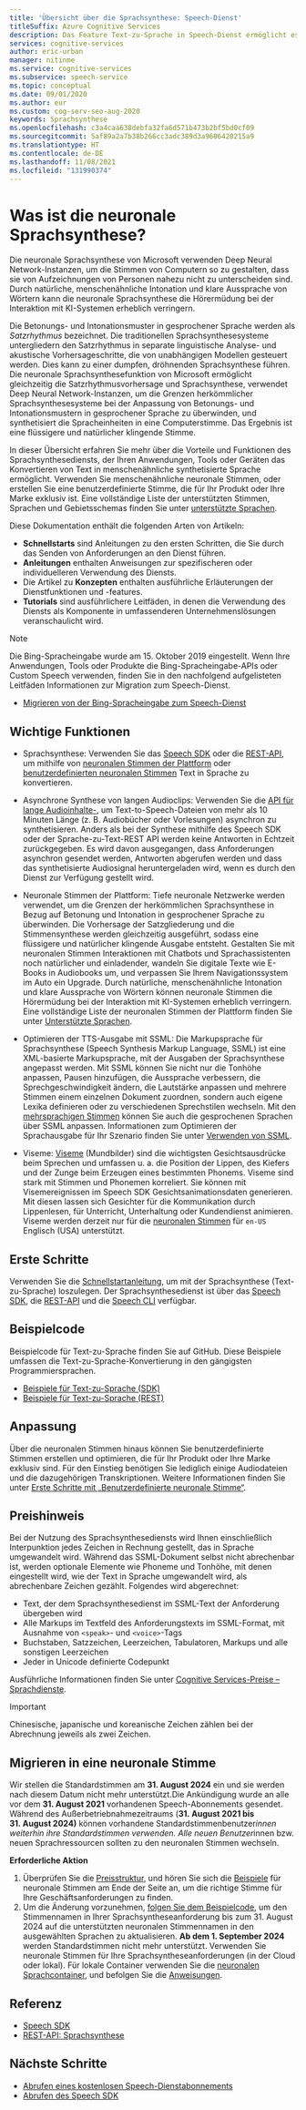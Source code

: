 ```yaml
---
title: 'Übersicht über die Sprachsynthese: Speech-Dienst'
titleSuffix: Azure Cognitive Services
description: Das Feature Text-zu-Sprache in Speech-Dienst ermöglicht es Ihren Anwendungen, Tools oder Geräten, Text in natürliche, menschenähnliche synthetisierte Sprache umzuwandeln. Dieser Artikel bietet einen Überblick über die Vorteile und Funktionen des Sprachsynthesediensts.
services: cognitive-services
author: eric-urban
manager: nitinme
ms.service: cognitive-services
ms.subservice: speech-service
ms.topic: conceptual
ms.date: 09/01/2020
ms.author: eur
ms.custom: cog-serv-seo-aug-2020
keywords: Sprachsynthese
ms.openlocfilehash: c3a4caa638debfa32fa6d571b473b2bf5bd0cf09
ms.sourcegitcommit: 5af89a2a7b38b266cc3adc389d3a9606420215a9
ms.translationtype: HT
ms.contentlocale: de-DE
ms.lasthandoff: 11/08/2021
ms.locfileid: "131990374"
---
```

# <a name="what-is-neural-text-to-speech"></a>Was ist die neuronale Sprachsynthese?

Die neuronale Sprachsynthese von Microsoft verwenden Deep Neural Network-Instanzen, um die Stimmen von Computern so zu gestalten, dass sie von Aufzeichnungen von Personen nahezu nicht zu unterscheiden sind. Durch natürliche, menschenähnliche Intonation und klare Aussprache von Wörtern kann die neuronale Sprachsynthese die Hörermüdung bei der Interaktion mit KI-Systemen erheblich verringern.

Die Betonungs- und Intonationsmuster in gesprochener Sprache werden als _Satzrhythmus_ bezeichnet. Die traditionellen Sprachsynthesesysteme untergliedern den Satzrhythmus in separate linguistische Analyse- und akustische Vorhersageschritte, die von unabhängigen Modellen gesteuert werden. Dies kann zu einer dumpfen, dröhnenden Sprachsynthese führen. Die neuronale Sprachsynthesefunktion von Microsoft ermöglicht gleichzeitig die Satzrhythmusvorhersage und Sprachsynthese, verwendet Deep Neural Network-Instanzen, um die Grenzen herkömmlicher Sprachsynthesesysteme bei der Anpassung von Betonungs- und Intonationsmustern in gesprochener Sprache zu überwinden, und synthetisiert die Spracheinheiten in eine Computerstimme. Das Ergebnis ist eine flüssigere und natürlicher klingende Stimme.

In dieser Übersicht erfahren Sie mehr über die Vorteile und Funktionen des Sprachsynthesediensts, der Ihren Anwendungen, Tools oder Geräten das Konvertieren von Text in menschenähnliche synthetisierte Sprache ermöglicht. Verwenden Sie menschenähnliche neuronale Stimmen, oder erstellen Sie eine benutzerdefinierte Stimme, die für Ihr Produkt oder Ihre Marke exklusiv ist. Eine vollständige Liste der unterstützten Stimmen, Sprachen und Gebietsschemas finden Sie unter [unterstützte Sprachen](language-support.md#text-to-speech).

Diese Dokumentation enthält die folgenden Arten von Artikeln:

* **Schnellstarts** sind Anleitungen zu den ersten Schritten, die Sie durch das Senden von Anforderungen an den Dienst führen.
* **Anleitungen** enthalten Anweisungen zur spezifischeren oder individuelleren Verwendung des Diensts.
* Die Artikel zu **Konzepten** enthalten ausführliche Erläuterungen der Dienstfunktionen und -features.
* **Tutorials** sind ausführlichere Leitfäden, in denen die Verwendung des Diensts als Komponente in umfassenderen Unternehmenslösungen veranschaulicht wird.

> [!NOTE]
>
> Die Bing-Spracheingabe wurde am 15. Oktober 2019 eingestellt. Wenn Ihre Anwendungen, Tools oder Produkte die Bing-Spracheingabe-APIs oder Custom Speech verwenden, finden Sie in den nachfolgend aufgelisteten Leitfäden Informationen zur Migration zum Speech-Dienst.
>
> * [Migrieren von der Bing-Spracheingabe zum Speech-Dienst](how-to-migrate-from-bing-speech.md)

## <a name="core-features"></a>Wichtige Funktionen

* Sprachsynthese: Verwenden Sie das [Speech SDK](./get-started-text-to-speech.md) oder die [REST-API](rest-text-to-speech.md), um mithilfe von [neuronalen Stimmen der Plattform](language-support.md#text-to-speech) oder [benutzerdefinierten neuronalen Stimmen](custom-neural-voice.md) Text in Sprache zu konvertieren.

* Asynchrone Synthese von langen Audioclips: Verwenden Sie die [API für lange Audioinhalte-](long-audio-api.md), um Text-to-Speech-Dateien von mehr als 10 Minuten Länge (z. B. Audiobücher oder Vorlesungen) asynchron zu synthetisieren. Anders als bei der Synthese mithilfe des Speech SDK oder der Sprache-zu-Text-REST API werden keine Antworten in Echtzeit zurückgegeben. Es wird davon ausgegangen, dass Anforderungen asynchron gesendet werden, Antworten abgerufen werden und dass das synthetisierte Audiosignal heruntergeladen wird, wenn es durch den Dienst zur Verfügung gestellt wird.

* Neuronale Stimmen der Plattform: Tiefe neuronale Netzwerke werden verwendet, um die Grenzen der herkömmlichen Sprachsynthese in Bezug auf Betonung und Intonation in gesprochener Sprache zu überwinden. Die Vorhersage der Satzgliederung und die Stimmensynthese werden gleichzeitig ausgeführt, sodass eine flüssigere und natürlicher klingende Ausgabe entsteht. Gestalten Sie mit neuronalen Stimmen Interaktionen mit Chatbots und Sprachassistenten noch natürlicher und einladender, wandeln Sie digitale Texte wie E-Books in Audiobooks um, und verpassen Sie Ihrem Navigationssystem im Auto ein Upgrade. Durch natürliche, menschenähnliche Intonation und klare Aussprache von Wörtern können neuronale Stimmen die Hörermüdung bei der Interaktion mit KI-Systemen erheblich verringern. Eine vollständige Liste der neuronalen Stimmen der Plattform finden Sie unter [Unterstützte Sprachen](language-support.md#text-to-speech).

* Optimieren der TTS-Ausgabe mit SSML: Die Markupsprache für Sprachsynthese (Speech Synthesis Markup Language, SSML) ist eine XML-basierte Markupsprache, mit der Ausgaben der Sprachsynthese angepasst werden. Mit SSML können Sie nicht nur die Tonhöhe anpassen, Pausen hinzufügen, die Aussprache verbessern, die Sprechgeschwindigkeit ändern, die Lautstärke anpassen und mehrere Stimmen einem einzelnen Dokument zuordnen, sondern auch eigene Lexika definieren oder zu verschiedenen Sprechstilen wechseln. Mit den [mehrsprachigen Stimmen](https://techcommunity.microsoft.com/t5/azure-ai/azure-text-to-speech-updates-at-build-2021/ba-p/2382981) können Sie auch die gesprochenen Sprachen über SSML anpassen. Informationen zum Optimieren der Sprachausgabe für Ihr Szenario finden Sie unter [Verwenden von SSML](speech-synthesis-markup.md).

* Viseme: [Viseme](how-to-speech-synthesis-viseme.md) (Mundbilder) sind die wichtigsten Gesichtsausdrücke beim Sprechen und umfassen u. a. die Position der Lippen, des Kiefers und der Zunge beim Erzeugen eines bestimmten Phonems. Viseme sind stark mit Stimmen und Phonemen korreliert. Sie können mit Visemereignissen im Speech SDK Gesichtsanimationsdaten generieren. Mit diesen lassen sich Gesichter für die Kommunikation durch Lippenlesen, für Unterricht, Unterhaltung oder Kundendienst animieren. Viseme werden derzeit nur für die [neuronalen Stimmen](language-support.md#text-to-speech) für `en-US` Englisch (USA) unterstützt.

## <a name="get-started"></a>Erste Schritte

Verwenden Sie die [Schnellstartanleitung](get-started-text-to-speech.md), um mit der Sprachsynthese (Text-zu-Sprache) loszulegen. Der Sprachsynthesedienst ist über das [Speech SDK](speech-sdk.md), die [REST-API](rest-text-to-speech.md) und die [Speech CLI](spx-overview.md) verfügbar.

## <a name="sample-code"></a>Beispielcode

Beispielcode für Text-zu-Sprache finden Sie auf GitHub. Diese Beispiele umfassen die Text-zu-Sprache-Konvertierung in den gängigsten Programmiersprachen.

* [Beispiele für Text-zu-Sprache (SDK)](https://github.com/Azure-Samples/cognitive-services-speech-sdk)
* [Beispiele für Text-zu-Sprache (REST)](https://github.com/Azure-Samples/Cognitive-Speech-TTS)

## <a name="customization"></a>Anpassung

Über die neuronalen Stimmen hinaus können Sie benutzerdefinierte Stimmen erstellen und optimieren, die für Ihr Produkt oder Ihre Marke exklusiv sind. Für den Einstieg benötigen Sie lediglich einige Audiodateien und die dazugehörigen Transkriptionen. Weitere Informationen finden Sie unter [Erste Schritte mit „Benutzerdefinierte neuronale Stimme“](how-to-custom-voice.md).

## <a name="pricing-note"></a>Preishinweis

Bei der Nutzung des Sprachsynthesediensts wird Ihnen einschließlich Interpunktion jedes Zeichen in Rechnung gestellt, das in Sprache umgewandelt wird. Während das SSML-Dokument selbst nicht abrechenbar ist, werden optionale Elemente wie Phoneme und Tonhöhe, mit denen eingestellt wird, wie der Text in Sprache umgewandelt wird, als abrechenbare Zeichen gezählt. Folgendes wird abgerechnet:

* Text, der dem Sprachsynthesedienst im SSML-Text der Anforderung übergeben wird
* Alle Markups im Textfeld des Anforderungstexts im SSML-Format, mit Ausnahme von `<speak>`- und `<voice>`-Tags
* Buchstaben, Satzzeichen, Leerzeichen, Tabulatoren, Markups und alle sonstigen Leerzeichen
* Jeder in Unicode definierte Codepunkt

Ausführliche Informationen finden Sie unter [Cognitive Services-Preise – Sprachdienste](https://azure.microsoft.com/pricing/details/cognitive-services/speech-services/).

> [!IMPORTANT]
> Chinesische, japanische und koreanische Zeichen zählen bei der Abrechnung jeweils als zwei Zeichen.

## <a name="migrate-to-neural-voice"></a>Migrieren in eine neuronale Stimme

Wir stellen die Standardstimmen am **31. August 2024** ein und sie werden nach diesem Datum nicht mehr unterstützt.Die Ankündigung wurde an alle vor dem **31. August 2021** vorhandenen Speech-Abonnements gesendet. Während des Außerbetriebnahmezeitraums (**31. August 2021 bis 31. August 2024)** können vorhandene Standardstimmenbenutzer*innen weiterhin ihre Standardstimmen verwenden. Alle neuen Benutzer*innen bzw. neuen Sprachressourcen sollten zu den neuronalen Stimmen wechseln.

**Erforderliche Aktion**

1. Überprüfen Sie die [Preisstruktur](https://azure.microsoft.com/pricing/details/cognitive-services/speech-services/), und hören Sie sich die [Beispiele](https://azure.microsoft.com/services/cognitive-services/text-to-speech/#overview) für neuronale Stimmen am Ende der Seite an, um die richtige Stimme für Ihre Geschäftsanforderungen zu finden.
1. Um die Änderung vorzunehmen, [folgen Sie dem Beispielcode](speech-synthesis-markup.md#choose-a-voice-for-text-to-speech), um den Stimmennamen in Ihrer Sprachsyntheseanforderung bis zum 31. August 2024 auf die unterstützten neuronalen Stimmennamen in den ausgewählten Sprachen zu aktualisieren. **Ab dem 1. September 2024** werden Standardstimmen nicht mehr unterstützt. Verwenden Sie neuronale Stimmen für Ihre Sprachsyntheseanforderungen (in der Cloud oder lokal). Für lokale Container verwenden Sie die [neuronalen Sprachcontainer](../containers/container-image-tags.md), und befolgen Sie die [Anweisungen](speech-container-howto.md).

## <a name="reference-docs"></a>Referenz

* [Speech SDK](speech-sdk.md)
* [REST-API: Sprachsynthese](rest-text-to-speech.md)

## <a name="next-steps"></a>Nächste Schritte

* [Abrufen eines kostenlosen Speech-Dienstabonnements](overview.md#try-the-speech-service-for-free)
* [Abrufen des Speech SDK](speech-sdk.md)
